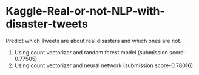 # Kaggle-Real-or-not-NLP-with-disaster-tweets
Predict which Tweets are about real disasters and which ones are not.

1. Using count vectorizer and random forest model (submission score-0.77505)
2. Using count vectorizer and neural network (submission score-0.78016)
